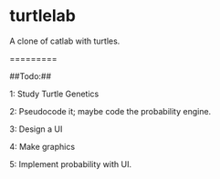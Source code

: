 turtlelab
=========

A clone of catlab with turtles.

=========

##Todo:##

1: Study Turtle Genetics

2: Pseudocode it; maybe code the probability engine.

3: Design a UI

4: Make graphics

5: Implement probability with UI.
